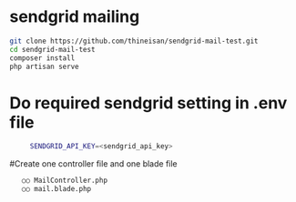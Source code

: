 # sendgrid mailing

```bash
git clone https://github.com/thineisan/sendgrid-mail-test.git
cd sendgrid-mail-test
composer install
php artisan serve
```

# Do required sendgrid setting in .env file
```bash
     SENDGRID_API_KEY=<sendgrid_api_key>
```


#Create one controller file and one blade file
```bash
   ○○ MailController.php  
   ○○ mail.blade.php
```
